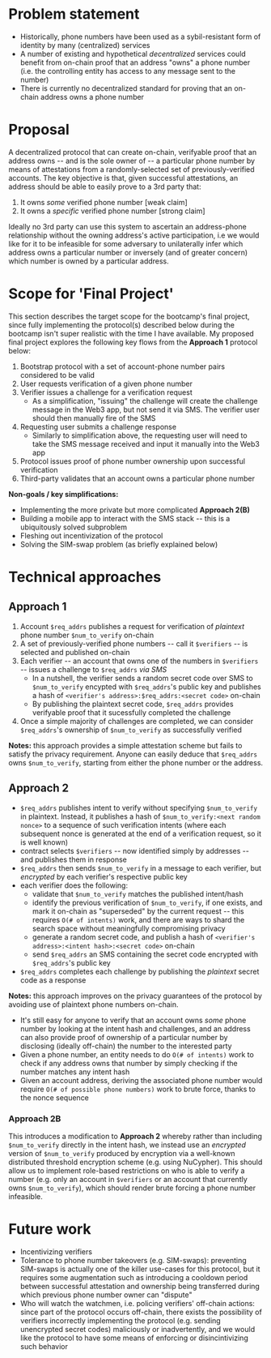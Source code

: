 # Problem statement
- Historically, phone numbers have been used as a sybil-resistant form of identity by many (centralized) services
- A number of existing and hypothetical _decentralized_ services could benefit from on-chain proof that an address "owns" a phone number (i.e. the controlling entity has access to any message sent to the number)
- There is currently no decentralized standard for proving that an on-chain address owns a phone number

# Proposal
A decentralized protocol that can create on-chain, verifyable proof that an address owns -- and is the sole owner of -- a particular phone number by means of attestations from a randomly-selected set of previously-verified accounts. The key objective is that, given successful attestations, an address should be able to easily prove to a 3rd party that:
1. It owns _some_ verified phone number         [weak claim]
2. It owns a _specific_ verified phone number   [strong claim]

Ideally no 3rd party can use this system to ascertain an address-phone relationship without the owning address's active participation, i.e we would like for it to be infeasible for some adversary to unilaterally infer which address owns a particular number or inversely (and of greater concern) which number is owned by a particular address.

# Scope for 'Final Project'
This section describes the target scope for the bootcamp's final project, since fully implementing the protocol(s) described below during the bootcamp isn't super realistic with the time I have available. My proposed final project explores the following key flows from the **Approach 1** protocol below:
1. Bootstrap protocol with a set of account-phone number pairs considered to be valid
2. User requests verification of a given phone number
3. Verifier issues a challenge for a verification request
    - As a simplification, "issuing" the challenge will create the challenge message in the Web3 app, but not send it via SMS. The verifier user should then manually fire of the SMS
4. Requesting user submits a challenge response
    - Similarly to simplification above, the requesting user will need to take the SMS message received and input it manually into the Web3 app
5. Protocol issues proof of phone number ownership upon successful verification
6. Third-party validates that an account owns a particular phone number

**Non-goals / key simplifications:**
- Implementing the more private but more complicated **Approach 2(B)**
- Building a mobile app to interact with the SMS stack -- this is a ubiquitously solved subproblem
- Fleshing out incentivization of the protocol
- Solving the SIM-swap problem (as briefly explained below)

# Technical approaches

## Approach 1
1. Account `$req_addrs` publishes a request for verification of _plaintext_ phone number `$num_to_verify` on-chain
2. A set of previously-verified phone numbers -- call it `$verifiers` -- is selected and published on-chain
3. Each verifier -- an account that owns one of the numbers in `$verifiers` -- issues a challenge to `$req_addrs` _via SMS_
    - In a nutshell, the verifier sends a random secret code over SMS to `$num_to_verify` encypted with `$req_addrs`'s public key and publishes a hash of `<verifier's address>:$req_addrs:<secret code>` on-chain
    - By publishing the plaintext secret code, `$req_addrs` provides verifyable proof that it sucessfully completed the challenge
4. Once a simple majority of challenges are completed, we can consider `$req_addrs`'s ownership of `$num_to_verify` as successfully verified

**Notes:** this approach provides a simple attestation scheme but fails to satisfy the privacy requirement. Anyone can easily deduce that `$req_addrs` owns `$num_to_verify`, starting from either the phone number or the address.


## Approach 2
- `$req_addrs` publishes intent to verify without specifying `$num_to_verify` in plaintext. Instead, it publishes a hash of `$num_to_verify:<next random nonce>` to a sequence of such verification intents (where each subsequent nonce is generated at the end of a verification request, so it is well known)
- contract selects `$verifiers` -- now identified simply by addresses -- and publishes them in response
- `$req_addrs` then sends `$num_to_verify` in a message to each verifier, but _encrypted_ by each verifier's respective public key
- each verifier does the following:
    - validate that `$num_to_verify` matches the published intent/hash
    - identify the previous verification of `$num_to_verify`, if one exists, and mark it on-chain as "superseded" by the current request -- this requires `O(# of intents)` work, and there are ways to shard the search space without meaningfully compromising privacy
    - generate a random secret code, and publish a hash of `<verifier's address>:<intent hash>:<secret code>` on-chain
    - send `$req_addrs` an SMS containing the secret code encrypted with `$req_addrs`'s public key
- `$req_addrs` completes each challenge by publishing the _plaintext_ secret code as a response

**Notes:** this approach improves on the privacy guarantees of the protocol by avoiding use of plaintext phone numbers on-chain.
- It's still easy for anyone to verify that an account owns _some_ phone number by looking at the intent hash and challenges, and an address can also provide proof of ownership of a particular number by disclosing (ideally off-chain) the number to the interested party
- Given a phone number, an entity needs to do `O(# of intents)` work to check if any address owns that number by simply checking if the number matches any intent hash
- Given an account address, deriving the associated phone number would require `O(# of possible phone numbers)` work to brute force, thanks to the nonce sequence

### Approach 2B
This introduces a modification to **Approach 2** whereby rather than including `$num_to_verify` directly in the intent hash, we instead use an _encrypted_ version of `$num_to_verify` produced by encryption via a well-known distributed threshold encryption scheme (e.g. using NuCypher). This should allow us to implement role-based restrictions on who is able to verify a number (e.g. only an account in `$verifiers` or an account that currently owns `$num_to_verify`), which should render brute forcing a phone number infeasible.


# Future work
- Incentivizing verifiers
- Tolerance to phone number takeovers (e.g. SIM-swaps): preventing SIM-swaps is actually one of the killer use-cases for this protocol, but it requires some augmentation such as introducing a cooldown period between successful attestation and ownership being transferred during which previous phone number owner can "dispute"
- Who will watch the watchmen, i.e. policing verifiers' off-chain actions: since part of the protocol occurs off-chain, there exists the possibility of verifiers incorrectly implementing the protocol (e.g. sending unencrypted secret codes) maliciously or inadvertently, and we would like the protocol to have some means of enforcing or disincintivizing such behavior
